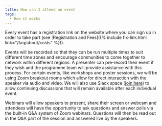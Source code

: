 ```yaml
---
title: How can I attend an event
tags:
  - How it works
---
```


Every event has a registration link on the website where you can sign up in order
to take part (see [Registration and Fees]({% include fix-link.html link="/faq/about/costs" %})).

Events will be recorded so that they can be run multiple times to suit different time zones and encourage communities to come together to network within different regions. A presenter can pre-record their event if they wish and the programme team will provide assistance with this process. For certain events, like workshops and poster sessions, we will be using Zoom breakout rooms which allow for direct interaction with the speaker via audio and video. We will also use Slack space ([join here](https://docs.google.com/forms/d/e/1FAIpQLSc9LqOWGwA1xDvSgy81eimcb9s0cNBFso0zv0_HoZz16G1M5w/viewform?c=0&w=1)) to allow continuing discussions that will remain available after each individual event.

Webinars will allow speakers to present, share their screen or webcam and attendees will have the opportunity to ask questions and answer polls via the built-in Q&A system of Zoom webinars. Questions will then be read out in the Q&A part of the session and answered live by the speakers.
